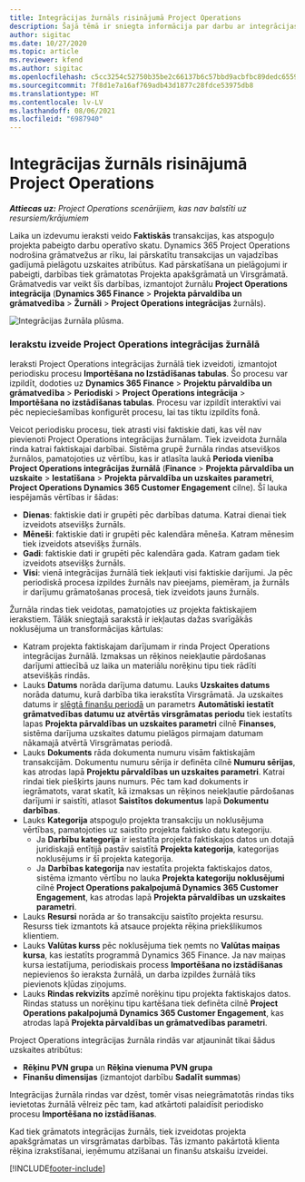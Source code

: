 ```yaml
---
title: Integrācijas žurnāls risinājumā Project Operations
description: Šajā tēmā ir sniegta informācija par darbu ar integrācijas žurnālu risinājumā Project Operations.
author: sigitac
ms.date: 10/27/2020
ms.topic: article
ms.reviewer: kfend
ms.author: sigitac
ms.openlocfilehash: c5cc3254c52750b35be2c66137b6c57bbd9acbfbc89dedc6559059a89c8e2393
ms.sourcegitcommit: 7f8d1e7a16af769adb43d1877c28fdce53975db8
ms.translationtype: HT
ms.contentlocale: lv-LV
ms.lasthandoff: 08/06/2021
ms.locfileid: "6987940"
---
```

# <a name="integration-journal-in-project-operations"></a>Integrācijas žurnāls risinājumā Project Operations

_**Attiecas uz:** Project Operations scenārijiem, kas nav balstīti uz resursiem/krājumiem_

Laika un izdevumu ieraksti veido **Faktiskās** transakcijas, kas atspoguļo projekta pabeigto darbu operatīvo skatu. Dynamics 365 Project Operations nodrošina grāmatvežus ar rīku, lai pārskatītu transakcijas un vajadzības gadījumā pielāgotu uzskaites atribūtus. Kad pārskatīšana un pielāgojumi ir pabeigti, darbības tiek grāmatotas Projekta apakšgrāmatā un Virsgrāmatā. Grāmatvedis var veikt šīs darbības, izmantojot žurnālu **Project Operations integrācija** (**Dynamics 365 Finance** > **Projekta pārvaldība un grāmatvedība** > **Žurnāli** > **Project Operations integrācijas** žurnāls).

![Integrācijas žurnāla plūsma.](./media/IntegrationJournal.png)

### <a name="create-records-in-the-project-operations-integration-journal"></a>Ierakstu izveide Project Operations integrācijas žurnālā

Ieraksti Project Operations integrācijas žurnālā tiek izveidoti, izmantojot periodisku procesu **Importēšana no Izstādīšanas tabulas**. Šo procesu var izpildīt, dodoties uz **Dynamics 365 Finance** > **Projektu pārvaldība un grāmatvedība** > **Periodiski** > **Project Operations integrācija** > **Importēšana no izstādīšanas tabulas**. Procesu var izpildīt interaktīvi vai pēc nepieciešamības konfigurēt procesu, lai tas tiktu izpildīts fonā.

Veicot periodisku procesu, tiek atrasti visi faktiskie dati, kas vēl nav pievienoti Project Operations integrācijas žurnālam. Tiek izveidota žurnāla rinda katrai faktiskajai darbībai.
Sistēma grupē žurnāla rindas atsevišķos žurnālos, pamatojoties uz vērtību, kas ir atlasīta laukā **Perioda vienība Project Operations integrācijas žurnālā** (**Finance** > **Projekta pārvaldība un uzskaite** > **Iestatīšana** > **Projekta pārvaldība un uzskaites parametri**, **Project Operations Dynamics 365 Customer Engagement** cilne). Šī lauka iespējamās vērtības ir šādas:

  - **Dienas**: faktiskie dati ir grupēti pēc darbības datuma. Katrai dienai tiek izveidots atsevišķs žurnāls.
  - **Mēneši**: faktiskie dati ir grupēti pēc kalendāra mēneša. Katram mēnesim tiek izveidots atsevišķs žurnāls.
  - **Gadi**: faktiskie dati ir grupēti pēc kalendāra gada. Katram gadam tiek izveidots atsevišķs žurnāls.
  - **Visi**: vienā integrācijas žurnālā tiek iekļauti visi faktiskie darījumi. Ja pēc periodiskā procesa izpildes žurnāls nav pieejams, piemēram, ja žurnāls ir darījumu grāmatošanas procesā, tiek izveidots jauns žurnāls.

Žurnāla rindas tiek veidotas, pamatojoties uz projekta faktiskajiem ierakstiem. Tālāk sniegtajā sarakstā ir iekļautas dažas svarīgākās noklusējuma un transformācijas kārtulas:

  - Katram projekta faktiskajam darījumam ir rinda Project Operations integrācijas žurnālā. Izmaksas un rēķinos neiekļautie pārdošanas darījumi attiecībā uz laika un materiālu norēķinu tipu tiek rādīti atsevišķās rindās.
  - Lauks **Datums** norāda darījuma datumu. Lauks **Uzskaites datums** norāda datumu, kurā darbība tika ierakstīta Virsgrāmatā. Ja uzskaites datums ir [slēgtā finanšu periodā](/dynamics365/finance/general-ledger/close-general-ledger-at-period-end) un parametrs **Automātiski iestatīt grāmatvedības datumu uz atvērtās virsgrāmatas periodu** tiek iestatīts lapas **Projekta pārvaldības un uzskaites parametri** cilnē **Finanses**, sistēma darījuma uzskaites datumu pielāgos pirmajam datumam nākamajā atvērtā Virsgrāmatas periodā.
  - Lauks **Dokuments** rāda dokumenta numuru visām faktiskajām transakcijām. Dokumentu numuru sērija ir definēta cilnē **Numuru sērijas**, kas atrodas lapā **Projektu pārvaldības un uzskaites parametri**. Katrai rindai tiek piešķirts jauns numurs. Pēc tam kad dokuments ir iegrāmatots, varat skatīt, kā izmaksas un rēķinos neiekļautie pārdošanas darījumi ir saistīti, atlasot **Saistītos dokumentus** lapā **Dokumentu darbības**.
  - Lauks **Kategorija** atspoguļo projekta transakciju un noklusējuma vērtības, pamatojoties uz saistīto projekta faktisko datu kategoriju.
    - Ja **Darbību kategorija** ir iestatīta projekta faktiskajos datos un dotajā juridiskajā entītijā pastāv saistītā **Projekta kategorija**, kategorijas noklusējums ir šī projekta kategorija.
    - Ja **Darbības kategorija** nav iestatīta projekta faktiskajos datos, sistēma izmanto vērtību no lauka **Projekta kategoriju noklusējumi** cilnē **Project Operations pakalpojumā Dynamics 365 Customer Engagement**, kas atrodas lapā **Projekta pārvaldības un uzskaites parametri**.
  - Lauks **Resursi** norāda ar šo transakciju saistīto projekta resursu. Resurss tiek izmantots kā atsauce projekta rēķina priekšlikumos klientiem.
  - Lauks **Valūtas kurss** pēc noklusējuma tiek ņemts no **Valūtas maiņas kursa**, kas iestatīts programmā Dynamics 365 Finance. Ja nav maiņas kursa iestatījuma, periodiskais process **Importēšana no izstādīšanas** nepievienos šo ieraksta žurnālā, un darba izpildes žurnālā tiks pievienots kļūdas ziņojums.
  - Lauks **Rindas rekvizīts** apzīmē norēķinu tipu projekta faktiskajos datos. Rindas statuss un norēķinu tipu kartēšana tiek definēta cilnē **Project Operations pakalpojumā Dynamics 365 Customer Engagement**, kas atrodas lapā **Projekta pārvaldības un grāmatvedības parametri**.

Project Operations integrācijas žurnāla rindās var atjaunināt tikai šādus uzskaites atribūtus:

- **Rēķinu PVN grupa** un **Rēķina vienuma PVN grupa**
- **Finanšu dimensijas** (izmantojot darbību **Sadalīt summas**)

Integrācijas žurnāla rindas var dzēst, tomēr visas neiegrāmatotās rindas tiks ievietotas žurnālā vēlreiz pēc tam, kad atkārtoti palaidīsit periodisko procesu **Importēšana no izstādīšanas**.

Kad tiek grāmatots integrācijas žurnāls, tiek izveidotas projekta apakšgrāmatas un virsgrāmatas darbības. Tās izmanto pakārtotā klienta rēķina izrakstīšanai, ieņēmumu atzīšanai un finanšu atskaišu izveidei.


[!INCLUDE[footer-include](../includes/footer-banner.md)]

